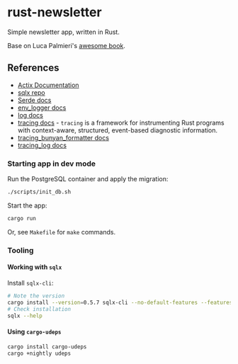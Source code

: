 # rust-newsletter

Simple newsletter app, written in Rust.

Base on Luca Palmieri's [awesome book](http://library.hazadus.ru/books/45/details/).

## References
 - [Actix Documentation](https://actix.rs/docs)
 - [sqlx repo](https://github.com/launchbadge/sqlx)
 - [Serde docs](https://serde.rs)
 - [env_logger docs](https://docs.rs/env_logger/latest/env_logger/)
 - [log docs](https://docs.rs/log/latest/log/)
 - [tracing docs](https://docs.rs/tracing/latest/tracing/) - `tracing` is a framework for instrumenting Rust programs with context-aware, structured, event-based diagnostic information.
 - [tracing_bunyan_formatter docs](https://docs.rs/tracing-bunyan-formatter/0.1.6/tracing_bunyan_formatter/)
 - [tracing_log docs](https://docs.rs/tracing-log/latest/tracing_log/)

### Starting app in dev mode

Run the PostgreSQL container and apply the migration:

```bash
./scripts/init_db.sh
```

Start the app:

```bash
cargo run
```

Or, see `Makefile` for `make` commands.

### Tooling

#### Working with `sqlx`

Install `sqlx-cli`:

```bash
# Note the version
cargo install --version=0.5.7 sqlx-cli --no-default-features --features postgres
# Check installation
sqlx --help
```

#### Using `cargo-udeps`

```bash
cargo install cargo-udeps
cargo +nightly udeps
```
